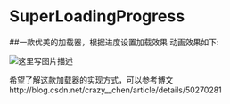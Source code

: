 # SuperLoadingProgress
##一款优美的加载器，根据进度设置加载效果
动画效果如下:

![这里写图片描述](http://img.blog.csdn.net/20151211230809602)

希望了解这款加载器的实现方式，可以参考博文http://blog.csdn.net/crazy__chen/article/details/50270281
